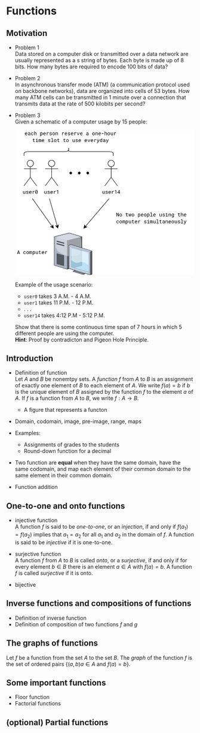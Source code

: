 # Functions

## Motivation
- Problem 1  
  Data stored on a computer disk or transmitted over a data network 
  are usually represented as a s string of bytes. Each byte is made up
  of 8 bits. How many bytes are required to encode 100 bits of data?

- Problem 2     
  In asynchronous transfer mode (ATM) (a communication protocol
  used on backbone networks), data are organized into cells
  of 53 bytes. How many ATM cells can be transmitted in 1 minute
  over a connection that transmits data at the rate of 500 kilobits per 
  second?

- Problem 3    
  Given a schematic of a computer usage by 15 people:

  <img src="./figures/function-prob-03.drawio.png" width=500>

  Example of the usage scenario:
  - `user0` takes 3 A.M. - 4 A.M.
  - `user1` takes 11 P.M. - 12 P.M.
  - . . .
  - `user14` takes 4:12 P.M - 5:12 P.M.

  Show that there is some continuous time span of 7 hours in which 5
  different people are using the computer.   
  **Hint**: Proof by contradicton and Pigeon Hole Principle.

## Introduction
- Definition of function     
  Let $A$ and $B$ be nonemtpy sets. A _function_ $f$ from $A$ to $B$
  is an assignment of exactly one element of $B$ to each element of $A$.
  We write $f(a) = b$ if $b$ is the unique element of $B$ assigned
  by the function $f$ to the element $a$ of $A$. If $f$
  is a function from $A$ to $B$, we write $f: A \rightarrow B$.

  - A figure that represents a functon

- Domain, codomain, image, pre-image, range,
  maps

- Examples: 
  - Assignments of grades to the students
  - Round-down function for a decimal

- Two function are **equal** when they have the same domain, have the same
  codomain, and map each element of their common domain to the same element in their common domain.


- Function addition
  
## One-to-one and onto functions
- injective function    
  A function $f$ is said to be _one-to-one_, or
  an _injection_, if and only 
  if $f(a_1) = f(a_2)$
  implies that $a_1 = a_2$ 
  for all $a_1$ and $a_2$ in
  the domain of $f$. A function is said to be 
  _injective_ if it is one-to-one.
  
- surjective function     
  A function $f$ from $A$ to $B$ is called 
  _onto_, or a _surjective_, if and only if
  for every element $b \in B$ there is an 
  element $a \in A$ with $f(a) = b$.
  A function $f$ is called _surjective_ if it is
  onto.
  
- bijective

## Inverse functions and compositions of functions
- Definition of inverse function
- Definition of composition of two functions $f$ and $g$

## The graphs of functions

Let $f$ be a function from the set $A$ to the set $B$. The _graph_ of
the function $f$ is the set of ordered pairs 
$\{(a, b) a \in A \text{ and } f(a) = b\}$.

## Some important functions
- Floor function
- Factorial functions
  
## (optional) Partial functions